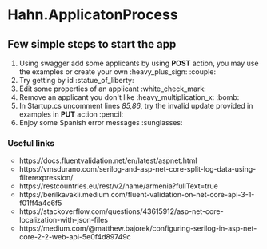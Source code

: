 # Hahn.ApplicatonProcess

## Few simple steps to start the app
<ol type="1">
  <li>Using swagger add some applicants by using <b>POST</b> action, you may use the examples or create your own :heavy_plus_sign: :couple:</li>
  <li>Try getting by id :statue_of_liberty:</li>
  <li>Edit some properties of an applicant :white_check_mark:</li>
  <li>Remove an applicant you don't like :heavy_multiplication_x: :bomb:</li>
  <li>In Startup.cs uncomment lines <i>85,86</i>, try the invalid update provided in examples in <b>PUT</b> action :pencil:</li>
  <li>Enjoy some Spanish error messages :sunglasses:</li>
</ol>

### Useful links
<ul type="circle">
  <li>https://docs.fluentvalidation.net/en/latest/aspnet.html</li>
  <li>https://vmsdurano.com/serilog-and-asp-net-core-split-log-data-using-filterexpression/</li>  
  <li>https://restcountries.eu/rest/v2/name/armenia?fullText=true</li>
  <li>https://berilkavakli.medium.com/fluent-validation-on-net-core-api-3-1-f01ff4a4c6f5</li>
  <li>https://stackoverflow.com/questions/43615912/asp-net-core-localization-with-json-files</li>
  <li>https://medium.com/@matthew.bajorek/configuring-serilog-in-asp-net-core-2-2-web-api-5e0f4d89749c</li>
</ul>
